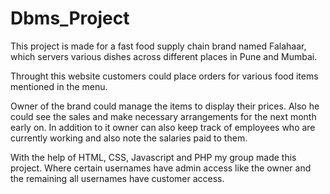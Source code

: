 # Dbms_Project
This project is made for a fast food supply chain brand named Falahaar, which servers various dishes across different places in Pune and Mumbai.

Throught this website customers could place orders for various food items mentioned in the menu.

Owner of the brand could manage the items to display their prices. Also he could see the sales and make necessary arrangements for the next month early on. In addition to it owner can also keep track of employees who are currently working and also note the salaries paid to them.

With the help of HTML, CSS, Javascript and PHP my group made this project. Where certain usernames have admin access like the owner and the remaining all usernames have customer access.
